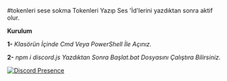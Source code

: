 #tokenleri sese sokma
Tokenleri Yazıp Ses 'İd'lerini yazdıktan sonra aktif olur. 

**Kurulum**

**1-** *Klasörün İçinde Cmd Veya PowerShell İle Açınız.*

**2-** *npm i discord.js Yazdıktan Sonra Başlat.bat Dosyasını Çalıştıra Bilirsiniz.*


[![Discord Presence](https://lanyard-profile-readme.vercel.app/api/389168690899320842)](https://discord.com/users/389168690899320842)
